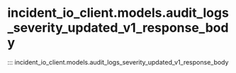 # incident_io_client.models.audit_logs_severity_updated_v1_response_body

::: incident_io_client.models.audit_logs_severity_updated_v1_response_body

